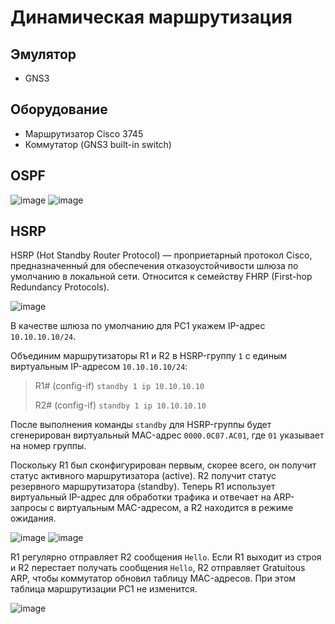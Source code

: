 # Динамическая маршрутизация

## Эмулятор
* GNS3

## Оборудование
* Маршрутизатор Cisco 3745
* Коммутатор (GNS3 built-in switch)

## OSPF
![image](https://github.com/user-attachments/assets/01ae052a-f036-47fe-b29a-cae18e2f72ce)
![image](https://github.com/user-attachments/assets/2a5fa14e-0f19-4b5f-a3ce-93f024b8055a)

## HSRP
HSRP (Hot Standby Router Protocol) — проприетарный протокол Cisco, предназначенный для обеспечения отказоустойчивости шлюза по умолчанию в локальной сети. Относится к семейству FHRP (First-hop Redundancy Protocols).

![image](https://github.com/user-attachments/assets/15ed3450-865f-46ce-a965-992023892b49)

В качестве шлюза по умолчанию для PC1 укажем IP-адрес `10.10.10.10/24`.

Объединим маршрутизаторы R1 и R2 в HSRP-группу `1` с единым виртуальным IP-адресом `10.10.10.10/24`:
> R1# (config-if) `standby 1 ip 10.10.10.10`
> 
> R2# (config-if) `standby 1 ip 10.10.10.10`

После выполнения команды `standby` для HSRP-группы будет сгенерирован виртуальный MAC-адрес `0000.0C07.AC01`, где `01` указывает на номер группы.

Поскольку R1 был сконфигурирован первым, скорее всего, он получит статус активного маршрутизатора (active). R2 получит статус резервного маршрутизатора (standby). Теперь R1 использует виртуальный IP-адрес для обработки трафика и отвечает на ARP-запросы с виртуальным MAC-адресом, а R2 находится в режиме ожидания.

![image](https://github.com/user-attachments/assets/0fd50594-2e16-4828-9d11-fdd9ed02da3a)
![image](https://github.com/user-attachments/assets/326a92e3-c897-4503-8034-5803bfed991e)

R1 регулярно отправляет R2 сообщения `Hello`. Если R1 выходит из строя и R2 перестает получать сообщения `Hello`, R2 отправляет Gratuitous ARP, чтобы коммутатор обновил таблицу MAC-адресов. При этом таблица маршрутизации PC1 не изменится.

![image](https://github.com/user-attachments/assets/9f6b7e7c-f621-4a3c-a702-558a5d554a03)
